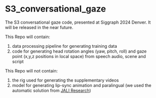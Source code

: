 # S3_conversational_gaze
The S3 conversational gaze code, presented at Siggraph 2024 Denver. It will be released in the near future. 

This Repo will contain:
1. data processing pipeline for generating training data
2. code for generating head rotation angles (yaw, pitch, roll) and gaze point (x,y,z positions in local space) from speech audio, scene and script

This Repo will not contain:
1. the rig used for generating the supplementary videos
2. model for generating lip-sync animation and paralingual (we used the automatic solution from [JALI Research](https://jaliresearch.com/))
